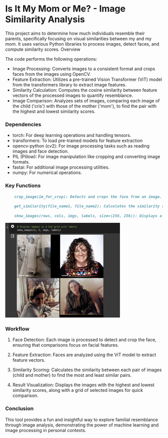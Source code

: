 # Is It My Mom or Me? - Image Similarity Analysis

This project aims to determine how much individuals resemble their parents, specifically focusing on visual similarities between my and my mom. It uses various Python libraries to process images, detect faces, and compute similarity scores.
Overview

The code performs the following operations:

*  Image Processing: Converts images to a consistent format and crops faces from the images using OpenCV.
* Feature Extraction: Utilizes a pre-trained Vision Transformer (ViT) model from the transformers library to extract image features.
* Similarity Calculation: Computes the cosine similarity between feature vectors of the processed images to quantify resemblance.
* Image Comparison: Analyzes sets of images, comparing each image of the child ('cris') with those of the mother ('mom'), to find the pair with the highest and lowest similarity scores.

### Dependencies

* torch: For deep learning operations and handling tensors.
* transformers: To load pre-trained models for feature extraction
* opencv-python (cv2): For image processing tasks such as reading images and face detection.
* PIL (Pillow): For image manipulation like cropping and converting image formats.
* fastai: For additional image processing utilities.
* numpy: For numerical operations.

### Key Functions

```markdown
    crop_image(im_for_crop): Detects and crops the face from an image.
```
```markdown
    get_similarity(file_name1, file_name2): Calculates the similarity score between two images.
```
```markdown
    show_images(rows, cols, imgs, labels, size=(256, 256)): Displays a grid of images with labels, useful for visualizing the results.
```

<img width="367" alt="Screenshot 2024-01-21" src="https://raw.githubusercontent.com/Yosolita1978/screenshoots/c848fbd32de0317496264ca36c67e169907441ba/2024/AI/Screen%20Shot%202024-03-21%20at%205.38.41%20PM.png">

### Workflow

1. Face Detection: Each image is processed to detect and crop the face, ensuring that comparisons focus on facial features.

2. Feature Extraction: Faces are analyzed using the ViT model to extract feature vectors.

3. Similarity Scoring: Calculates the similarity between each pair of images (child and mother) to find the most and least similar pairs.

4. Result Visualization: Displays the images with the highest and lowest similarity scores, along with a grid of selected images for quick comparison.

### Conclusion

This tool provides a fun and insightful way to explore familial resemblance through image analysis, demonstrating the power of machine learning and image processing in personal contexts.